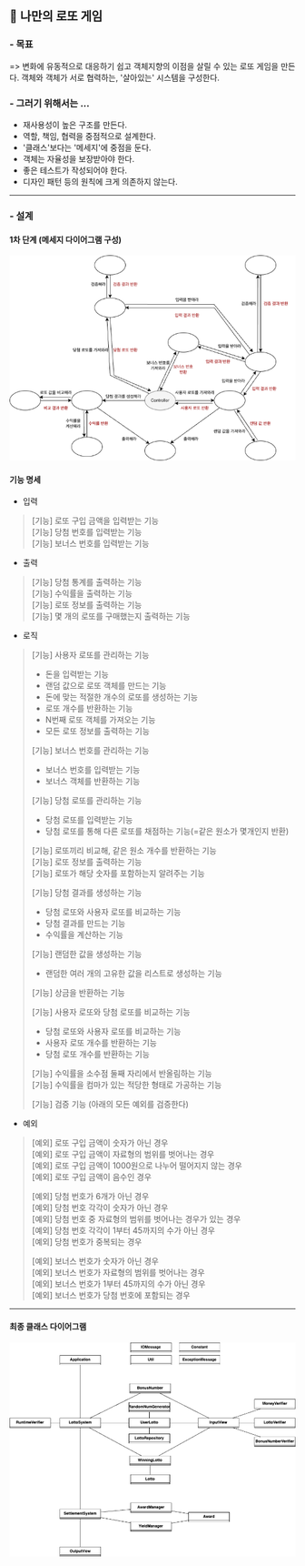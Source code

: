 ## 📝 나만의 로또 게임 

### - 목표 
=> 변화에 유동적으로 대응하기 쉽고 객체지향의 이점을 살릴 수 있는 로또 게임을 만든다. 
객체와 객체가 서로 협력하는, '살아있는' 시스템을 구성한다.

### - 그러기 위해서는 ...
- 재사용성이 높은 구조를 만든다.
- 역할, 책임, 협력을 중점적으로 설계한다.
- '클래스'보다는 '메세지'에 중점을 둔다.
- 객체는 자율성을 보장받아야 한다.
- 좋은 테스트가 작성되어야 한다. 
- 디자인 패턴 등의 원칙에 크게 의존하지 않는다.
---
### - 설계
#### 1차 단계 (메세지 다이어그램 구성)
<img src="image/lotto2.drawio.png">

#### 기능 명세

- 입력
> [기능] 로또 구입 금액을 입력받는 기능 <br>
> [기능] 당첨 번호를 입력받는 기능 <br>
> [기능] 보너스 번호를 입력받는 기능 <br>
>
> 
- 출력
> [기능] 당첨 통계를 출력하는 기능 <br>
> [기능] 수익률을 출력하는 기능 <br>
> [기능] 로또 정보를 출력하는 기능 <br>
> [기능] 몇 개의 로또를 구매했는지 출력하는 기능 <br>
>
> 
- 로직
> [기능] 사용자 로또를 관리하는 기능 <br>
> - 돈을 입력받는 기능 <br>
> - 랜덤 값으로 로또 객체를 만드는 기능 <br>
> - 돈에 맞는 적절한 개수의 로또를 생성하는 기능 <br>
> - 로또 개수를 반환하는 기능 <br>
> - N번째 로또 객체를 가져오는 기능 <br>
> - 모든 로또 정보를 출력하는 기능 <br>
>
> 
> [기능] 보너스 번호를 관리하는 기능 <br>
> - 보너스 번호를 입력받는 기능 <br>
> - 보너스 객체를 반환하는 기능 <br>
> 
> 
> [기능] 당첨 로또를 관리하는 기능 <br>
> - 당첨 로또를 입력받는 기능 <br>
> - 당첨 로또를 통해 다른 로또를 채점하는 기능(=같은 원소가 몇개인지 반환) <br>
> 
> 
> [기능] 로또끼리 비교해, 같은 원소 개수를 반환하는 기능 <br>
> [기능] 로또 정보를 출력하는 기능 <br>
> [기능] 로또가 해당 숫자를 포함하는지 알려주는 기능 <br>
> 
>
> [기능] 당첨 결과를 생성하는 기능 <br>
> - 당첨 로또와 사용자 로또를 비교하는 기능 <br>
> - 당첨 결과를 만드는 기능 <br>
> - 수익률을 계산하는 기능 <br>
>
>
> [기능] 랜덤한 값을 생성하는 기능 <br>
> - 랜덤한 여러 개의 고유한 값을 리스트로 생성하는 기능 <br>
>
> [기능] 상금을 반환하는 기능 <br>
> 
> 
> [기능] 사용자 로또와 당첨 로또를 비교하는 기능 <br>
> - 당첨 로또와 사용자 로또를 비교하는 기능 <br>
> - 사용자 로또 개수를 반환하는 기능 <br>
> - 당첨 로또 개수를 반환하는 기능 <br>
> 
>
> [기능] 수익률을 소수점 둘째 자리에서 반올림하는 기능 <br>
> [기능] 수익률을 컴마가 있는 적당한 형태로 가공하는 기능 <br>
>
> [기능] 검증 기능 (아래의 모든 예외를 검증한다) <br>
> 
>
- 예외
> [예외] 로또 구입 금액이 숫자가 아닌 경우 <br>
> [예외] 로또 구입 금액이 자료형의 범위를 벗어나는 경우 <br>
> [예외] 로또 구입 금액이 1000원으로 나누어 떨어지지 않는 경우 <br>
> [예외] 로또 구입 금액이 음수인 경우 <br> 
> 
> [예외] 당첨 번호가 6개가 아닌 경우 <br>
> [예외] 당첨 번호 각각이 숫자가 아닌 경우 <br>
> [예외] 당첨 번호 중 자료형의 범위를 벗어나는 경우가 있는 경우 <br>
> [예외] 당첨 번호 각각이 1부터 45까지의 수가 아닌 경우 <br>
> [예외] 당첨 번호가 중복되는 경우 <br> 
> 
> [예외] 보너스 번호가 숫자가 아닌 경우 <br>
> [예외] 보너스 번호가 자료형의 범위를 벗어나는 경우 <br>
> [예외] 보너스 번호가 1부터 45까지의 수가 아닌 경우 <br>
> [예외] 보너스 번호가 당첨 번호에 포함되는 경우 <br>

---
#### 최종 클래스 다이어그램
<img src="image/lottoFinalDiagram.png">